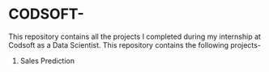 # CODSOFT-
This repository contains all the projects I completed during my internship at Codsoft as a Data Scientist.
This repository contains the following projects-
1. Sales Prediction
